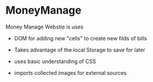 # MoneyManage

Money Manage Webstie is uses 

* DOM for adding new "cells" to create new filds of bills

* Takes advantage of the local Storage to save for later

* uses basic understanding of CSS
 
* imports collected images for external sources
